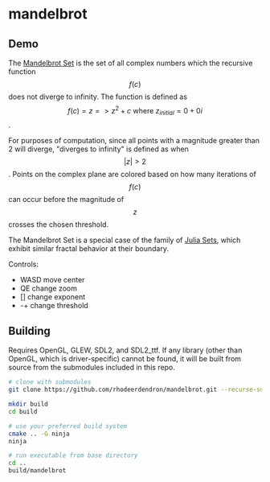 # mandelbrot

## Demo

The [Mandelbrot Set](https://en.wikipedia.org/wiki/Mandelbrot_set) is the set
of all complex numbers which the recursive function $$f(c)$$ does not diverge
to infinity. The function is defined as
$$f(c) = z => z^2 + c \text{ where } z_{initial} = 0+0i$$.

For purposes of computation, since all points with a magnitude greater than 2
will diverge, "diverges to infinity" is defined as when $$|z| > 2$$. Points on
the complex plane are colored based on how many iterations of $$f(c)$$ can occur
before the magnitude of $$z$$ crosses the chosen threshold.

The Mandelbrot Set is a special case of the family of
[Julia Sets](https://en.wikipedia.org/wiki/Julia_set), which exhibit similar
fractal behavior at their boundary.

Controls:
- WASD move center
- QE change zoom
- [] change exponent
- -+ change threshold

## Building

Requires OpenGL, GLEW, SDL2, and SDL2_ttf. If any library (other than OpenGL,
which is driver-specific) cannot be found, it will be built from source from
the submodules included in this repo.

```sh
# clone with submodules
git clone https://github.com/rhodeerdendron/mandelbrot.git --recurse-submodules --depth=1

mkdir build
cd build

# use your preferred build system
cmake .. -G ninja
ninja

# run executable from base directory
cd ..
build/mandelbrot
```
